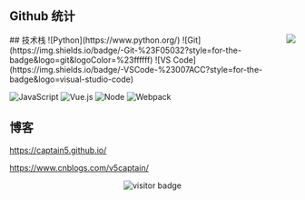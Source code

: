 ## Github 统计
<!--![](https://github-readme-stats.vercel.app/api?username=captain5&count_private=true&show_icons=true&theme=onedark)-->
<img align="right" src="https://github-readme-stats.vercel.app/api?username=captain5&show_icons=true">
## 技术栈
![Python](https://www.python.org/)
![Git](https://img.shields.io/badge/-Git-%23F05032?style=for-the-badge&logo=git&logoColor=%23ffffff)
![VS Code](https://img.shields.io/badge/-VSCode-%23007ACC?style=for-the-badge&logo=visual-studio-code)


![JavaScript](https://img.shields.io/badge/-JavaScript-%23F7DF1C?style=for-the-badge&logo=javascript&logoColor=000000&labelColor=%23F7DF1C&color=%23FFCE5A)
![Vue.js](https://img.shields.io/badge/-Vue.js-%232c3e50?style=for-the-badge&logo=Vue.js)
![Node](https://img.shields.io/badge/-NodeJS-%23F05032?style=for-the-badge&logo=Node.js&logoColor=%23ffffff)
![Webpack](https://img.shields.io/badge/-Webpack-%232C3A42?style=for-the-badge&logo=webpack)

<!--
    ![HTML5](https://img.shields.io/badge/-HTML5-%23E44D27?style=for-the-badge&logo=html5&logoColor=ffffff)
    ![CSS3](https://img.shields.io/badge/-CSS3-%231572B6?style=for-the-badge&logo=css3)
    ![ESlint](https://img.shields.io/badge/-ESLint-%234B32C3?style=for-the-badge&logo=eslint)
-->

## 博客

https://captain5.github.io/


https://www.cnblogs.com/v5captain/

<p align="center">
  <img src="https://visitor-badge.glitch.me/badge?page_id=captain5.captain5" alt="visitor badge"/>
</p>

<!--
**captain5/captain5** is a ✨ _special_ ✨ repository because its `README.md` (this file) appears on your GitHub profile.

Here are some ideas to get you started:

- 🔭 I’m currently working on ...
- 🌱 I’m currently learning ...
- 👯 I’m looking to collaborate on ...
- 🤔 I’m looking for help with ...
- 💬 Ask me about ...
- 📫 How to reach me: ...
- 😄 Pronouns: ...
- ⚡ Fun fact: ...
-->
